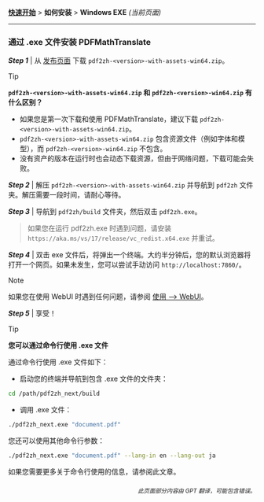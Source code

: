 [**快速开始**](./getting-started.md) > **如何安装** > **Windows EXE** _(当前页面)_

---

### 通过 .exe 文件安装 PDFMathTranslate

***Step 1*** | 从 [发布页面](https://github.com/PDFMathTranslate/PDFMathTranslate-next/releases) 下载 `pdf2zh-<version>-with-assets-win64.zip`。

> [!TIP]
> **`pdf2zh-<version>-with-assets-win64.zip` 和 `pdf2zh-<version>-win64.zip` 有什么区别？**
>
> - 如果您是第一次下载和使用 PDFMathTranslate，建议下载 `pdf2zh-<version>-with-assets-win64.zip`。
> - `pdf2zh-<version>-with-assets-win64.zip` 包含资源文件（例如字体和模型），而 `pdf2zh-<version>-win64.zip` 不包含。
> - 没有资产的版本在运行时也会动态下载资源，但由于网络问题，下载可能会失败。

***Step 2*** | 解压 `pdf2zh-<version>-with-assets-win64.zip` 并导航到 `pdf2zh` 文件夹。解压需要一段时间，请耐心等待。

***Step 3*** | 导航到 `pdf2zh/build` 文件夹，然后双击 `pdf2zh.exe`。
>
> 如果您在运行 pdf2zh.exe 时遇到问题，请安装 `https://aka.ms/vs/17/release/vc_redist.x64.exe` 并重试。

***Step 4*** | 双击 exe 文件后，将弹出一个终端。大约半分钟后，您的默认浏览器将打开一个网页。如果未发生，您可以尝试手动访问 `http://localhost:7860/`。

> [!NOTE]
> 如果您在使用 WebUI 时遇到任何问题，请参阅 [使用 --> WebUI](./USAGE_webui.md)。

***Step 5*** | 享受！

> [!TIP]
> **您可以通过命令行使用 .exe 文件**
>
> 通过命令行使用 .exe 文件如下：
>
> - 启动您的终端并导航到包含 .exe 文件的文件夹：
>
> ```bash
> cd /path/pdf2zh_next/build
> ```
>
> - 调用 .exe 文件：
>
> ```bash
> ./pdf2zh_next.exe "document.pdf"
> ```
>
> 您还可以使用其他命令行参数：
>
> ```bash
> ./pdf2zh_next.exe "document.pdf" --lang-in en --lang-out ja
> ```
>
> 如果您需要更多关于命令行使用的信息，请参阅此文章。

<div align="right">
<h6><small>此页面部分内容由 GPT 翻译，可能包含错误。</small></h6>